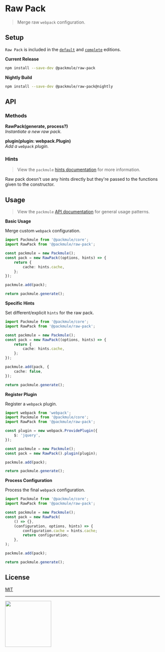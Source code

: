 # Raw Pack

> Merge raw `webpack` configuration.

## Setup

`Raw Pack` is included in the [`default`][edition-default] and [`complete`][edition-complete] editions.

**Current Release**

```bash
npm install --save-dev @packmule/raw-pack
```

**Nightly Build**

```bash
npm install --save-dev @packmule/raw-pack@nightly
```

## API

### Methods

**RawPack(generate, process?)**  
_Instantiate a new raw pack._

**plugin(plugin: webpack.Plugin)**  
_Add a `webpack` plugin._

### Hints

> View the `packmule` [hints documentation][packmule-hints] for more information.

Raw pack doesn't use any hints directly but they're passed to the functions given to the constructor.

## Usage

> View the `packmule` [API documentation][packmule-api] for general usage patterns.

**Basic Usage**

Merge custom `webpack` configuration.

```typescript
import Packmule from '@packmule/core';
import RawPack from '@packmule/raw-pack';

const packmule = new Packmule();
const pack = new RawPack((options, hints) => {
    return {
        cache: hints.cache,
    };
});

packmule.add(pack);

return packmule.generate();
```

**Specific Hints**

Set different/explicit `hints` for the raw pack.

```typescript
import Packmule from '@packmule/core';
import RawPack from '@packmule/raw-pack';

const packmule = new Packmule();
const pack = new RawPack((options, hints) => {
    return {
        cache: hints.cache,
    };
});

packmule.add(pack, {
    cache: false,
});

return packmule.generate();
```

**Register Plugin**

Register a `webpack` plugin.

```typescript
import webpack from 'webpack';
import Packmule from '@packmule/core';
import RawPack from '@packmule/raw-pack';

const plugin = new webpack.ProvidePlugin({
    $: 'jquery',
});

const packmule = new Packmule();
const pack = new RawPack().plugin(plugin);

packmule.add(pack);

return packmule.generate();
```

**Process Configuration**

Process the final `webpack` configuration.

```typescript
import Packmule from '@packmule/core';
import RawPack from '@packmule/raw-pack';

const packmule = new Packmule();
const pack = new RawPack(
    () => {},
    (configuration, options, hints) => {
        configuration.cache = hints.cache;
        return configuration;
    },
);

packmule.add(pack);

return packmule.generate();
```

## License

[MIT](https://choosealicense.com/licenses/mit/)

---

[<img src="https://www.pixelart.at/fileadmin/images/logo-new/logo.svg" width="150">](https://www.pixelart.at/)

[packmule-hints]: https://www.npmjs.com/package/@packmule/core#hints
[packmule-api]: https://www.npmjs.com/package/@packmule/core#api
[edition-default]: https://www.npmjs.com/package/@packmule/default
[edition-complete]: https://www.npmjs.com/package/@packmule/complete
